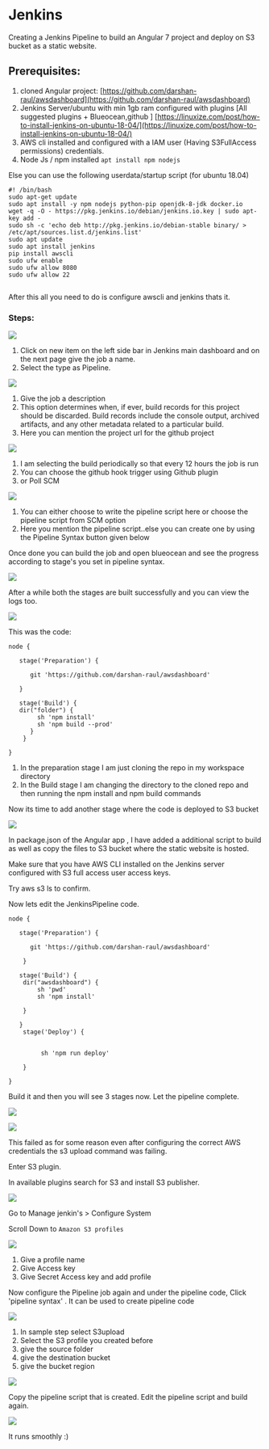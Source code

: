 # Jenkins

Creating a Jenkins Pipeline to build an Angular 7 project and deploy on S3 bucket as a static website.

## Prerequisites:

1. cloned Angular project: [https://github.com/darshan-raul/awsdashboard](https://github.com/darshan-raul/awsdashboard)
2. Jenkins Server/ubuntu with min 1gb ram configured with plugins \[All suggested plugins + Blueocean,github \] [https://linuxize.com/post/how-to-install-jenkins-on-ubuntu-18-04/](https://linuxize.com/post/how-to-install-jenkins-on-ubuntu-18-04/) 
3. AWS cli installed and configured with a IAM user \(Having S3FullAccess permissions\) credentials.
4. Node Js / npm installed `apt install npm nodejs`

Else you can use the following userdata/startup script \(for ubuntu 18.04\)

```text
#! /bin/bash
sudo apt-get update
sudo apt install -y npm nodejs python-pip openjdk-8-jdk docker.io
wget -q -O - https://pkg.jenkins.io/debian/jenkins.io.key | sudo apt-key add -
sudo sh -c 'echo deb http://pkg.jenkins.io/debian-stable binary/ > /etc/apt/sources.list.d/jenkins.list'
sudo apt update
sudo apt install jenkins
pip install awscli
sudo ufw enable
sudo ufw allow 8080
sudo ufw allow 22


```

After this all you need to do is configure awscli and jenkins thats it.

### Steps:

![](../../.gitbook/assets/image%20%289%29.png)

1. Click on  new item on the left side bar in Jenkins main dashboard and on the next page give the job a name.
2. Select the type as Pipeline.

![](../../.gitbook/assets/image%20%28152%29.png)

1. Give the job a description
2. This option determines when, if ever, build records for this project should be discarded. Build records include the console output, archived artifacts, and any other metadata related to a particular build.
3. Here you can mention the project url for the github project

![](../../.gitbook/assets/image%20%28140%29.png)

1. I am selecting the build periodically so that every 12 hours the job is run
2. You can choose the github hook trigger using Github plugin
3. or Poll SCM 

![](../../.gitbook/assets/image%20%28166%29.png)

1. You can either choose to write the pipeline script here or choose the pipeline script from SCM option
2. Here you mention the pipeline script..else you can create one by using the Pipeline Syntax button given below  

Once done you can build the job and open blueocean and see the progress according to stage's you set in pipeline syntax.

![](../../.gitbook/assets/image%20%28159%29.png)

After a while both the stages are built successfully and you can view the logs too.

![](../../.gitbook/assets/image%20%286%29.png)

This was the code:

```text
node {
  
   stage('Preparation') { 
      
      git 'https://github.com/darshan-raul/awsdashboard'
      
   }
   
   stage('Build') {
   dir("folder") {
        sh 'npm install'
        sh 'npm build --prod'
      }
    }
    
}
```

1. In the preparation stage I am just cloning the repo in my workspace directory
2. In the Build stage I am changing the directory to the cloned repo and then running the npm install and npm build commands

Now its time to add another stage where the code is deployed to S3 bucket

![](../../.gitbook/assets/image%20%28168%29.png)

In package.json of the Angular app , I have added a additional script to build as well as copy the files to S3 bucket where the static website is hosted.

Make sure that you have AWS CLI installed on the Jenkins server configured with S3 full access user access keys. 

Try aws s3 ls to confirm.

Now lets edit the JenkinsPipeline code.

```text
node {
  
   stage('Preparation') { 
      
      git 'https://github.com/darshan-raul/awsdashboard'
      
    }
    
   stage('Build') {
    dir("awsdashboard") {
        sh 'pwd'
        sh 'npm install'
     
    }
       
   }
    stage('Deploy') {
   
     
         sh 'npm run deploy'

    }
    
}
```

Build it and then you will see 3 stages now. Let the pipeline complete.

![](../../.gitbook/assets/image%20%28150%29.png)

![](../../.gitbook/assets/image%20%2860%29.png)

This failed as for some reason even after configuring the correct AWS credentials the s3 upload command was failing.

Enter S3 plugin.

In available plugins search for S3 and install S3 publisher.

![](../../.gitbook/assets/image%20%28107%29.png)

Go to Manage jenkin's &gt; Configure System

Scroll Down to  `Amazon S3 profiles` 

![](../../.gitbook/assets/image%20%28103%29.png)

1. Give a profile name
2. Give Access key
3. Give Secret Access key and add profile

Now configure the Pipeline job again and under the pipeline code, Click 'pipeline syntax' . It can be used to create pipeline code

![](../../.gitbook/assets/image%20%28155%29.png)

1. In sample step select S3upload
2. Select the S3 profile you created before
3. give the source folder
4. give the destination bucket
5. give the bucket region

![](../../.gitbook/assets/image%20%28134%29.png)

Copy the pipeline script that is created. Edit the pipeline script and build again.

![](../../.gitbook/assets/image%20%2829%29.png)

It runs smoothly :\)





